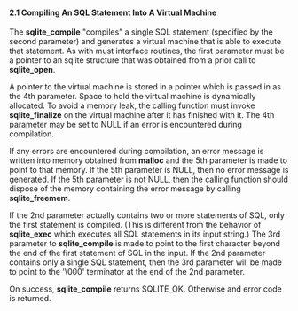 #### 2\.1 Compiling An SQL Statement Into A Virtual Machine



The **sqlite\_compile** "compiles" a single SQL statement (specified
by the second parameter) and generates a virtual machine that is able
to execute that statement. 
As with must interface routines, the first parameter must be a pointer
to an sqlite structure that was obtained from a prior call to
**sqlite\_open**.


A pointer to the virtual machine is stored in a pointer which is passed
in as the 4th parameter.
Space to hold the virtual machine is dynamically allocated. To avoid
a memory leak, the calling function must invoke
**sqlite\_finalize** on the virtual machine after it has finished
with it.
The 4th parameter may be set to NULL if an error is encountered during
compilation.




If any errors are encountered during compilation, an error message is
written into memory obtained from **malloc** and the 5th parameter
is made to point to that memory. If the 5th parameter is NULL, then
no error message is generated. If the 5th parameter is not NULL, then
the calling function should dispose of the memory containing the error
message by calling **sqlite\_freemem**.




If the 2nd parameter actually contains two or more statements of SQL,
only the first statement is compiled. (This is different from the
behavior of **sqlite\_exec** which executes all SQL statements
in its input string.) The 3rd parameter to **sqlite\_compile**
is made to point to the first character beyond the end of the first
statement of SQL in the input. If the 2nd parameter contains only
a single SQL statement, then the 3rd parameter will be made to point
to the '\\000' terminator at the end of the 2nd parameter.




On success, **sqlite\_compile** returns SQLITE\_OK.
Otherwise and error code is returned.



